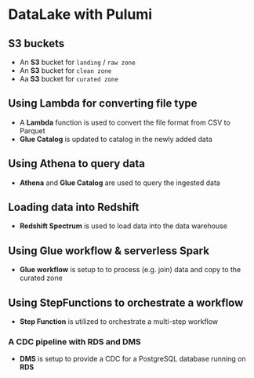 # DataLake with Pulumi

## S3 buckets

* An **S3** bucket for `landing` / `raw zone`
* An **S3** bucket for `clean zone`
* Aa **S3** bucket for `curated zone`

## Using Lambda for converting file type

* A **Lambda** function is used to convert the file format from CSV to Parquet
* **Glue Catalog** is updated to catalog in the newly added data

## Using Athena to query data

* **Athena** and **Glue Catalog** are used to query the ingested data

## Loading data into Redshift

* **Redshift Spectrum** is used to load data into the data warehouse

## Using Glue workflow & serverless Spark

* **Glue workflow** is setup to to process (e.g. join) data and copy to the curated zone

## Using StepFunctions to orchestrate a workflow

* **Step Function** is utilized to orchestrate a multi-step workflow

### A CDC pipeline with RDS and DMS

* **DMS** is setup to provide a CDC for a PostgreSQL database running on **RDS**
